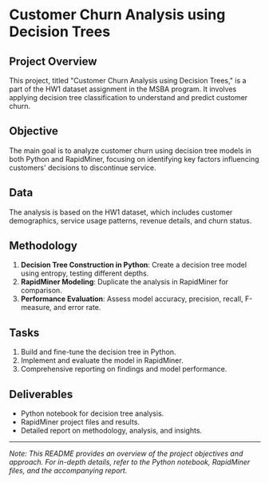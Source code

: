 # Customer Churn Analysis using Decision Trees

## Project Overview
This project, titled "Customer Churn Analysis using Decision Trees," is a part of the HW1 dataset assignment in the MSBA program. It involves applying decision tree classification to understand and predict customer churn.

## Objective
The main goal is to analyze customer churn using decision tree models in both Python and RapidMiner, focusing on identifying key factors influencing customers' decisions to discontinue service.

## Data
The analysis is based on the HW1 dataset, which includes customer demographics, service usage patterns, revenue details, and churn status.

## Methodology
1. **Decision Tree Construction in Python**: Create a decision tree model using entropy, testing different depths.
2. **RapidMiner Modeling**: Duplicate the analysis in RapidMiner for comparison.
3. **Performance Evaluation**: Assess model accuracy, precision, recall, F-measure, and error rate.

## Tasks
1. Build and fine-tune the decision tree in Python.
2. Implement and evaluate the model in RapidMiner.
3. Comprehensive reporting on findings and model performance.

## Deliverables
- Python notebook for decision tree analysis.
- RapidMiner project files and results.
- Detailed report on methodology, analysis, and insights.

---
*Note: This README provides an overview of the project objectives and approach. For in-depth details, refer to the Python notebook, RapidMiner files, and the accompanying report.*
